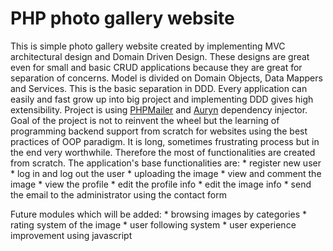 # PHP photo gallery website

This is simple photo gallery website created by implementing MVC architectural design and Domain Driven Design. 
These designs are great even for small and basic CRUD applications because they are great for separation of concerns. 
Model is divided on Domain Objects, Data Mappers and Services. This is the basic separation in DDD. Every application 
can easily and fast grow up into big project and implementing DDD gives high extensibility. Project is using 
[PHPMailer](https://github.com/PHPMailer/PHPMailer) and [Auryn](https://github.com/rdlowrey/auryn) dependency injector. 
Goal of the project is not to reinvent the wheel but the learning of programming backend support from scratch for websites 
using the best practices of OOP paradigm. It is long, sometimes frustrating process but in the end very worthwhile. Therefore 
the most of functionalities are created from scratch. 
The application's base functionalities are:
    *  register new user
	*  log in and log out the user
	*  uploading the image 
	*  view and comment the image
	*  view the profile
	*  edit the profile info
	*  edit the image info
	*  send the email to the administrator using the contact form
	
Future modules which will be added: 
    *  browsing images by categories
	*  rating system of the image
	*  user following system 
	*  user experience improvement using javascript


